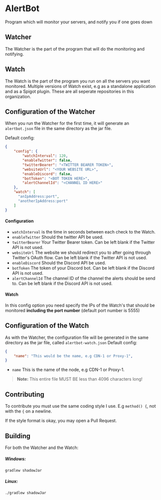# AlertBot
Program which will monitor your servers, and notify you if one goes down

## Watcher
The Watcher is the part of the program that will do the monitoring and notifying.

## Watch
The Watch is the part of the program you run on all the servers you want monitored. Multiple versions of Watch exist, e.g as a standalone application and as a Spigot plugin. These are all seperate repositories in this organization.

## Configuration of the Watcher
When you run the Watcher for the first time, it will generate an `alertbot.json` file in the same directory as the jar file.

Default config:
```json
{
    "config": {
        "watchInterval": 120,
        "enableTwitter": false,
        "twitterBearer": "<TWITTER BEARER TOKEN>",
        "websiteUrl": "<YOUR WEBSITE URL>",
        "enableDiscord": false,
        "botToken": "<BOT TOKEN HERE>",
        "alertChannelId": "<CHANNEL ID HERE>"
    },
    "watch": [
      "anIpAddress:port",
      "anotherIpAddress:port"
    ]
}
```
#### Configuration
- `watchInterval` is the time in seconds between each check to the Watch.
- `enableTwitter` Should the twitter API be used.
- `twitterBearer` Your Twitter Bearer token. Can be left blank if the Twitter API is not used.
- `websiteUrl` The website we should redirect you to after going through Twitter's OAuth flow. Can be left blank if the Twitter API is not used.
- `enableDiscord` Should the Discord API be used.
- `botToken` The token of your Discord bot. Can be left blank if the Discord API is not used.
- `alertChannelId` The channel ID of the channel the alerts should be send to. Can be left blank if the Discord API is not used.
#### Watch
In this config option you need specify the IPs of the Watch's that should be monitored **including the port number** (default port number is 5555)

## Configuration of the Watch
As with the Watcher, the configuration file will be generated in the same directory as the jar file, called `alertbot-watch.json`
Default config:
```json
{
    "name": "This would be the name, e.g CDN-1 or Proxy-1",
}
```
- `name` This is the name of the node, e.g CDN-1 or Proxy-1.

> **Note:** This entire file MUST BE less than 4096 characters long!

## Contributing
To contribute you must use the same coding style I use. E.g `method() {`, not with the `{` on a newline.

If the style format is okay, you may open a Pull Request.

## Building
For both the Watcher and the Watch:

##### Windows:
``gradlew shadowJar``

##### Linux:
``./gradlew shadowJar``
